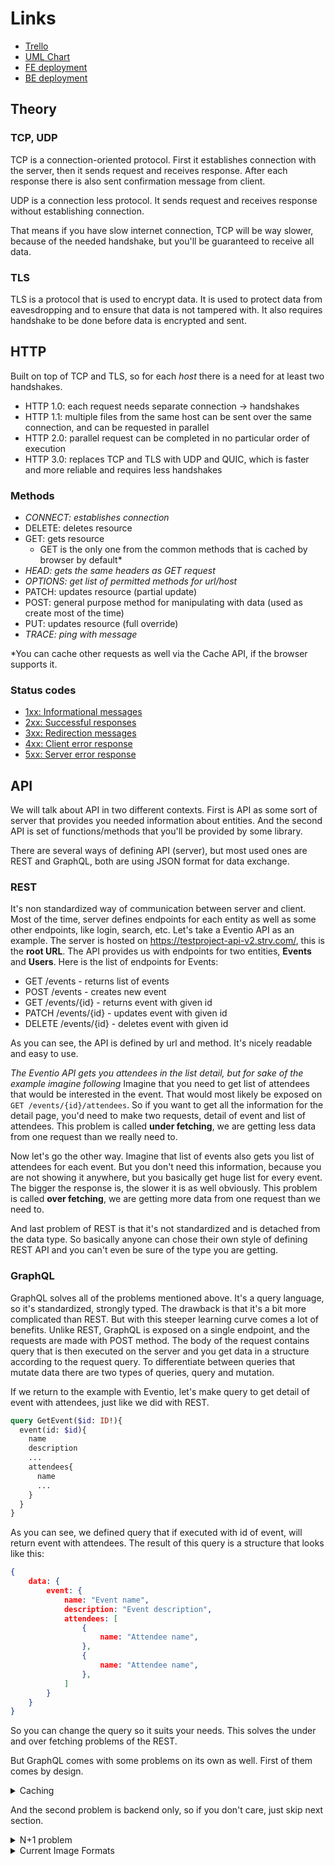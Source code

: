 # Links

* [Trello](https://trello.com/b/FWsgLMCR/unit2022-bosch)
* [UML Chart](https://lucid.app/lucidchart/3be4c301-b037-4a87-8d42-6ab0436b62bf/edit?invitationId=inv_413067ca-ff31-488c-bf39-bb7f6eb15592)
* [FE deployment](https://unit2022-bosch.vercel.app/)
* [BE deployment](https://unit2022.herokuapp.com/api)


## Theory

### TCP, UDP

TCP is a connection-oriented protocol. First it establishes connection with the server, then it sends request and receives response. After each response there is also sent confirmation message from client.

UDP is a connection less protocol. It sends request and receives response without establishing connection.

That means if you have slow internet connection, TCP will be way slower, because of the needed handshake, but you'll be guaranteed to receive all data.

### TLS

TLS is a protocol that is used to encrypt data.
It is used to protect data from eavesdropping and to ensure that data is not tampered with.
It also requires handshake to be done before data is encrypted and sent.

## HTTP

Built on top of TCP and TLS, so for each _host_ there is a need for at least two handshakes.

- HTTP 1.0: each request needs separate connection -> handshakes
- HTTP 1.1: multiple files from the same host can be sent over the same connection, and can be requested in parallel
- HTTP 2.0: parallel request can be completed in no particular order of execution
- HTTP 3.0: replaces TCP and TLS with UDP and QUIC, which is faster and more reliable and requires less handshakes

### Methods

- _CONNECT: establishes connection_
- DELETE: deletes resource
- GET: gets resource
  - GET is the only one from the common methods that is cached by browser by default*
- _HEAD: gets the same headers as GET request_
- _OPTIONS: get list of permitted methods for url/host_
- PATCH: updates resource (partial update)
- POST: general purpose method for manipulating with data (used as create most of the time)
- PUT: updates resource (full override)
- _TRACE: ping with message_

*You can cache other requests as well via the Cache API, if the browser supports it.

### Status codes

- [1xx: Informational messages](https://developer.mozilla.org/en-US/docs/Web/HTTP/Status#information_responses)
- [2xx: Successful responses](https://developer.mozilla.org/en-US/docs/Web/HTTP/Status#successful_responses)
- [3xx: Redirection messages](https://developer.mozilla.org/en-US/docs/Web/HTTP/Status#redirection_messages)
- [4xx: Client error response](https://developer.mozilla.org/en-US/docs/Web/HTTP/Status#client_error_responses)
- [5xx: Server error response](https://developer.mozilla.org/en-US/docs/Web/HTTP/Status#server_error_responses)


## API

We will talk about API in two different contexts.
First is API as some sort of server that provides you needed information about entities.
And the second API is set of functions/methods that you'll be provided by some library.

There are several ways of defining API (server), but most used ones are REST and GraphQL, both are using JSON format for data exchange.

### REST

It's non standardized way of communication between server and client.
Most of the time, server defines endpoints for each entity as well as some other endpoints, like login, search, etc.
Let's take a Eventio API as an example.
The server is hosted on https://testproject-api-v2.strv.com/, this is the **root URL**.
The API provides us with endpoints for two entities, **Events** and **Users**.
Here is the list of endpoints for Events:

- GET /events - returns list of events
- POST /events - creates new event
- GET /events/{id} - returns event with given id
- PATCH /events/{id} - updates event with given id
- DELETE /events/{id} - deletes event with given id

As you can see, the API is defined by url and method.
It's nicely readable and easy to use.

_The Eventio API gets you attendees in the list detail, but for sake of the example imagine following_
Imagine that you need to get list of attendees that would be interested in the event. That would most likely be exposed on `GET /events/{id}/attendees`.
So if you want to get all the information for the detail page, you'd need to make two requests, detail of event and list of attendees.
This problem is called **under fetching**, we are getting less data from one request than we really need to.

Now let's go the other way. Imagine that list of events also gets you list of attendees for each event.
But you don't need this information, because you are not showing it anywhere, but you basically get huge list for every event.
The bigger the response is, the slower it is as well obviously.
This problem is called **over fetching**, we are getting more data from one request than we need to.

And last problem of REST is that it's not standardized and is detached from the data type.
So basically anyone can chose their own style of defining REST API and you can't even be sure of the type you are getting.

### GraphQL

GraphQL solves all of the problems mentioned above.
It's a query language, so it's standardized, strongly typed.
The drawback is that it's a bit more complicated than REST.
But with this steeper learning curve comes a lot of benefits.
Unlike REST, GraphQL is exposed on a single endpoint, and the requests are made with POST method.
The body of the request contains query that is then executed on the server and you get data in a structure according to the request query.
To differentiate between queries that mutate data there are two types of queries, query and mutation.

If we return to the example with Eventio, let's make query to get detail of event with attendees, just like we did with REST.
```graphql
query GetEvent($id: ID!){
  event(id: $id){
    name
    description
    ...
    attendees{
      name
      ...
    }
  }
}
```

As you can see, we defined query that if executed with id of event, will return event with attendees.
The result of this query is a structure that looks like this:
```json
{
    data: {
        event: {
            name: "Event name",
            description: "Event description",
            attendees: [
                {
                    name: "Attendee name",
                },
                {
                    name: "Attendee name",
                },
            ]
        }
    }
}
```

So you can change the query so it suits your needs.
This solves the under and over fetching problems of the REST.

But GraphQL comes with some problems on its own as well.
First of them comes by design.

<details>
    <summary>Caching</summary>
    <br/>
    Because every request is made via POST method and to the same endpoint, it's not cached by the browser.
    You can cache it by using the Cache API, but that's some additional work.
    Another workaround is to use **persistent queries**.
    What that means is that some queries are exposed on another endpoint, so with this example we could have endpoint like this:

    - GET /events/{id}

    that would internally execute the query above.
</details>


And the second problem is backend only, so if you don't care, just skip next section.
<details>
  <summary>N+1 problem</summary>
  <br/>
  If the executor is not optimized, it will generate
</details>

<details>
  <summary>Current Image Formats</summary>
  <br/>

  *  JPEG
     * Ideal for photographic content
     * Significantly smaller than PNGs
  *  PNG
     * Ideal for graphics that have sharp contrast
     * Supports transparency
  *  GIF
     * Predecessor to PNG
     * Known for animation
  *  WEBP
     * ~30% smaller than JPEG
     * 26% smaller than PNG
     * Supports transparency
     * [Partially supported](https://caniuse.com/?search=webp) on all major browsers
     * Preferred option to use in 2022 with JPEG/PNG fallback
  *  SVG
     * Vector based format
     * Best for icons
</details>

